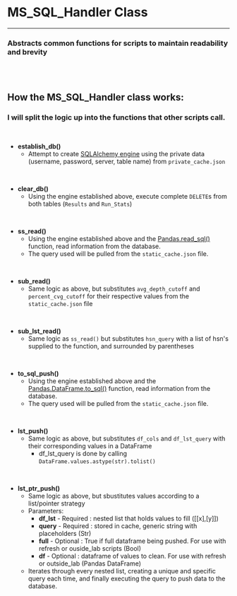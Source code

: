 
# MS_SQL_Handler Class
_______________________________________

### Abstracts common functions for scripts to maintain readability and brevity

<br />
<br />

## How the MS_SQL_Handler class works:


### I will split the logic up into the functions that other scripts call.

<br />

- **establish_db()**
  - Attempt to create [SQLAlchemy engine](https://docs.sqlalchemy.org/en/14/core/engines.html) using the private data (username, password, server, table name) from `private_cache.json`

<br />

- **clear_db()**
  - Using the engine established above, execute complete `DELETE`s from both tables (`Results` and `Run_Stats`)

<br />

- **ss_read()**
  - Using the engine established above and the [Pandas.read_sql()](https://pandas.pydata.org/docs/reference/api/pandas.read_sql.html) function, read information from the database.
  - The query used will be pulled from the `static_cache.json` file.

<br />

- **sub_read()**
  - Same logic as above, but substitutes `avg_depth_cutoff` and `percent_cvg_cutoff` for their respective values from the `static_cache.json` file

<br />

- **sub_lst_read()**
  - Same logic as `ss_read()` but substitutes `hsn_query` with a list of hsn's supplied to the function, and surrounded by parentheses

<br />

- **to_sql_push()**
  - Using the engine established above and the [Pandas.DataFrame.to_sql()](https://pandas.pydata.org/docs/reference/api/pandas.DataFrame.to_sql.html) function, read information from the database.
  - The query used will be pulled from the `static_cache.json` file.

<br />

- **lst_push()**
  - Same logic as above, but substitutes `df_cols` and `df_lst_query` with their corresponding values in a DataFrame
    - df_lst_query is done by calling `DataFrame.values.astype(str).tolist()`

<br />

- **lst_ptr_push()**
  - Same logic as above, but sbustitutes values according to a list/pointer strategy
  - Parameters:
    - **df_lst**      - Required  : nested list that holds values to fill ([[x],[y]])
    - **query**       - Required  : stored in cache, generic string with placeholders (Str)
    - **full**        - Optional  : True if full dataframe being pushed. For use with refresh or ouside_lab scripts (Bool)
    - **df**          - Optional  : dataframe of values to clean. For use with refresh or outside_lab (Pandas DataFrame)
  - Iterates through every nested list, creating a unique and specific query each time, and finally executing the query to push data to the database.